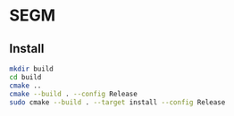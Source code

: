 # SEGM 


## Install

```sh
mkdir build
cd build
cmake ..
cmake --build .	--config Release
sudo cmake --build . --target install --config Release
```

